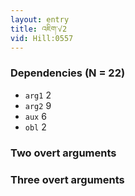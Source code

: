 ```yaml
---
layout: entry
title: འཇིག་√2
vid: Hill:0557
---
```

### Dependencies (N = 22)
* `arg1` 2
* `arg2` 9
* `aux` 6
* `obl` 2


### Two overt arguments


### Three overt arguments
